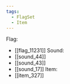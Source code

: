 ```yaml
---
tags:
  - FlagSet
  - Item
---
```

Flag:
- [[flag_11231]]
Sound:
- [[sound_44]]
- [[sound_43]]
- [[sound_17]]
Item:
- [[item_327]]
